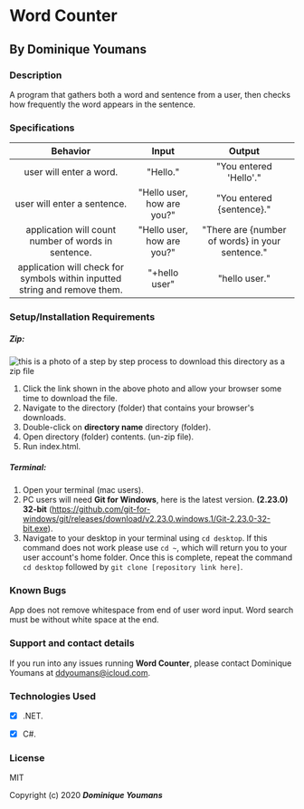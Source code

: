 # Word Counter

## By **Dominique Youmans**



### Description
A program that gathers both a word and sentence from a user, then checks how frequently the word appears in the sentence.

### Specifications

|Behavior| Input | Output|
|:-:|:-:|:-:|
|user will enter a word. | "Hello." | "You entered 'Hello'." |
|user will enter a sentence. | "Hello user, how are you?" | "You entered {sentence}." |
|application will count number of words in sentence. | "Hello user, how are you?" | "There are {number of words} in your sentence." |
|application will check for symbols within inputted string and remove them. | "+hello user" | "hello user." |



### Setup/Installation Requirements
##### Zip:
![this is a photo of a step by step process to download this directory as a zip file](https://lh3.googleusercontent.com/Pg6oODU_Img63CYp_9o5a3pSDCHpcp_g9HouHiOeTiJyHu4oHIX5iVy4uRuruJjrl9X6VKZefJg=s1000 "read")
 1. Click the link shown in the above photo and allow your browser some time to download the file.
 2. Navigate to the directory (folder) that contains your browser's downloads.
 3. Double-click on **directory name** directory (folder).
 4. Open directory (folder) contents. (un-zip file).  
 5. Run index.html.

##### Terminal:

 1.  Open your terminal (mac users).
 2. PC users will need **Git for Windows**, here is the latest version.   **(**2.23.0**) **32-bit**** (https://github.com/git-for-windows/git/releases/download/v2.23.0.windows.1/Git-2.23.0-32-bit.exe).
 3. Navigate to your desktop in your terminal using `cd desktop`.  If this command does not work please use `cd ~`, which will return you to your user account's home folder.  Once this is complete, repeat the command `cd desktop` followed by `git clone [repository link here]`.  


### Known Bugs

App does not remove whitespace from end of user word input. Word search must be without white space at the end.

### Support and contact details

If you run into any issues running **Word Counter**, please contact Dominique Youmans at ddyoumans@icloud.com.

### Technologies Used

 - [x] .NET.
 - [x] C#.



### License

MIT

Copyright (c) 2020 **_Dominique Youmans_**
